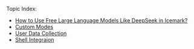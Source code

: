 Topic Index:

- [How to Use Free Large Language Models Like DeepSeek in Icemark?](free-deepseek.md)
- [Custom Modes](modes.md)
- [User Data Collection](telemetry.md)
- [Shell Integraion](shell-integration.md)